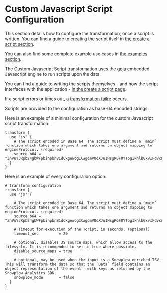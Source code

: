 # Custom Javascript Script Configuration

This section details how to configure the transformation, once a script is written. You can find a guide to creating the script itself in [the create a script section](./create-a-script.md).

You can also find some complete example use cases in [the examples section](./examples/).

The Custom Javascript Script transformation uses the [goja](https://pkg.go.dev/github.com/dop251/goja) embedded Javascript engine to run scripts upon the data.

You can find a guide to writing the scripts themselves - and how the script interfaces with the application - [in the create a script page](./create-a-script.md).

If a script errors or times out, a [transformation failre](../../../concepts/failure-model.md) occurs.

Scripts are provided to the configuration as base-64 encoded strings.

Here is an example of a minimal configuration for the custom Javascript script transformation:

```hcl
transform {
  use "js" {
    # The script encoded in Base 64. The script must define a `main` function which takes one argument and returns an object mapping to engineProtocol. (required)
    source_b64 = "ZnVuY3Rpb24gbWFpbihpbnB1dCkgewogICAgcmV0dXJuIHsgRGF0YTogIkhlbGxvIFdvcmxkIiB9Cn0="
  }
}
```

Here is an example of every configuration option:

```hcl
# transform configuration
transform {
  use "js" {

    # The script encoded in Base 64. The script must define a `main` function which takes one argument and returns an object mapping to engineProtocol. (required) 
    source_b64 = "ZnVuY3Rpb24gbWFpbihpbnB1dCkgewogICAgcmV0dXJuIHsgRGF0YTogIkhlbGxvIFdvcmxkIiB9Cn0="

    # Timeout for execution of the script, in seconds. (optional)
    timeout_sec         = 20

    # optional, disables JS source maps, which allow access to the filesystm. It is recommended to set to true where possible.
    disable_source_maps = true

    # optional, may be used when the input is a Snowplow enriched TSV. This will transform the data so that the `Data` field contains an object representation of the event - with keys as returned by the Snowplow Analytics SDK.
    snowplow_mode       = false
  }
}
```
